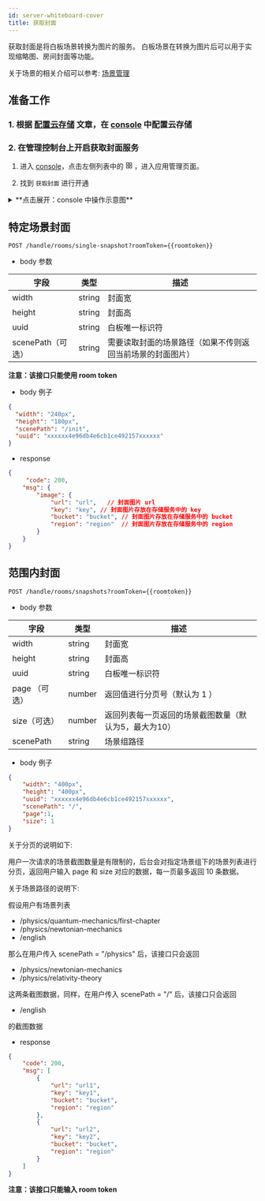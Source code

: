 ```yaml
---
id: server-whiteboard-cover
title: 获取封面
---
```


获取封面是将白板场景转换为图片的服务。
白板场景在转换为图片后可以用于实现缩略图、房间封面等功能。

关于场景的相关介绍可以参考:  [场景管理](https://developer.herewhite.com/docs/advance/advance-scenes)

## 准备工作

### 1. 根据 [配置云存储](/blog/2019/06/18/add-driver) 文章，在 [console](https://console.herewhite.com) 中配置云存储

### 2. 在管理控制台上开启获取封面服务

1. 进入 [console](https://console.herewhite.com)，点击左侧列表中的 <svg viewBox="64 64 896 896" class="" data-icon="appstore" width="1em" height="1em" fill="currentColor" aria-hidden="true" focusable="false"><path d="M464 144H160c-8.8 0-16 7.2-16 16v304c0 8.8 7.2 16 16 16h304c8.8 0 16-7.2 16-16V160c0-8.8-7.2-16-16-16zm-52 268H212V212h200v200zm452-268H560c-8.8 0-16 7.2-16 16v304c0 8.8 7.2 16 16 16h304c8.8 0 16-7.2 16-16V160c0-8.8-7.2-16-16-16zm-52 268H612V212h200v200zM464 544H160c-8.8 0-16 7.2-16 16v304c0 8.8 7.2 16 16 16h304c8.8 0 16-7.2 16-16V560c0-8.8-7.2-16-16-16zm-52 268H212V612h200v200zm452-268H560c-8.8 0-16 7.2-16 16v304c0 8.8 7.2 16 16 16h304c8.8 0 16-7.2 16-16V560c0-8.8-7.2-16-16-16zm-52 268H612V612h200v200z"></path></svg> ，进入应用管理页面。

2. 找到 `获取封面` 进行开通

<details>
<summary>**点击展开：console 中操作示意图**</summary>

* 获取封面服务初始状态
![获取封面服务初始状态](https://white-document.oss-cn-hangzhou.aliyuncs.com/netless-doc-images/cover0.png)

* 获取封面服务管理页面
![获取封面服务管理页面](https://white-document.oss-cn-hangzhou.aliyuncs.com/netless-doc-images/cover2.png)

* 关闭获取封面服务
![关闭获取封面服务](https://white-document.oss-cn-hangzhou.aliyuncs.com/netless-doc-images/cover3.png)

</details>

## 特定场景封面

`POST /handle/rooms/single-snapshot?roomToken={{roomtoken}}`

* body 参数

字段 | 类型 | 描述 |
--  | -- | -- |
width | string | 封面宽 |
height | string | 封面高 |
uuid | string | 白板唯一标识符 |
scenePath（可选） | string | 需要读取封面的场景路径（如果不传则返回当前场景的封面图片） |

**注意：该接口只能使用 room token**

* body 例子

```json
{
  "width": "240px",
  "height": "180px",
  "scenePath": "/init",
  "uuid": "xxxxxx4e96db4e6cb1ce492157xxxxxx"
}
```

* response

```JSON
{
     "code": 200,
    "msg": {
        "image": {
            "url": "url",   // 封面图片 url
            "key": "key", // 封面图片存放在存储服务中的 key
            "bucket": "bucket", // 封面图片存放在存储服务中的 bucket
            "region": "region"  // 封面图片存放在存储服务中的 region
        }
    }
}
```

## 范围内封面

`POST /handle/rooms/snapshots?roomToken={{roomtoken}}`

* body 参数

字段 | 类型 | 描述 |
--  | -- | -- |
width | string | 封面宽 |
height | string | 封面高 |
uuid | string | 白板唯一标识符 |
page （可选）| number | 返回值进行分页号（默认为 1 ）|
size（可选） | number | 返回列表每一页返回的场景截图数量（默认为5，最大为10）|
scenePath | string | 场景组路径 |

* body 例子

```json
{
    "width": "400px",
    "height": "400px",
    "uuid": "xxxxxx4e96db4e6cb1ce492157xxxxxx",
    "scenePath": "/",
    "page":1,
    "size": 1
}
```

关于分页的说明如下:

用户一次请求的场景截图数量是有限制的，后台会对指定场景组下的场景列表进行分页，返回用户输入 page 和 size 对应的数据，每一页最多返回 10 条数据。

关于场景路径的说明下:

假设用户有场景列表
* /physics/quantum-mechanics/first-chapter
* /physics/newtonian-mechanics
* /english

那么在用户传入 scenePath = "/physics" 后，该接口只会返回

* /physics/newtonian-mechanics
* /physics/relativity-theory

这两条截图数据，同样，在用户传入 scenePath = "/" 后，该接口只会返回 

* /english 

的截图数据

* response

```JSON
{
    "code": 200,
    "msg": [
        {
            "url": "url1",
            "key": "key1",
            "bucket": "bucket",
            "region": "region"
        },
        {
            "url": "url2",
            "key": "key2",
            "bucket": "bucket",
            "region": "region"
        }
    ]
}
```

**注意：该接口只能输入 room token**
